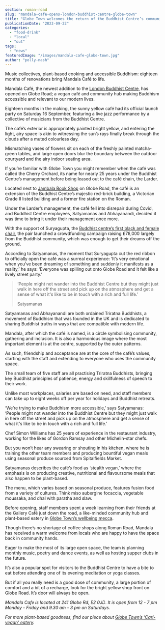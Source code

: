 ```yaml
---
section: roman-road
slug: "mandala-cafe-opens-london-buddhist-centre-globe-town"
title: "Globe Town welcomes the return of the Buddhist Centre’s community café"
publicationDate: "2023-09-22"
categories: 
  - "food-drink"
  - "local"
  - "out"
tags: 
  - "news"
featuredImage: "/images/mandala-cafe-globe-town.jpg"
author: "polly-nash"
---
```


Music collectives, plant-based cooking and accessible Buddhism: eighteen months of renovations bring Mandala Café to life.

Mandala Café, the newest addition to the [London Buddhist Centre](https://romanroadlondon.com/london-buddhist-centre-east-london/), has opened on Globe Road; a vegan café and community hub making Buddhism accessible and relevant to our modern lives. 

Eighteen months in the making, the sunny yellow café had its official launch party on Saturday 16 September, featuring a live jazz performance by a collective of musicians from the Buddhist Centre. 

The café’s exterior is appropriately painted bright yellow, and entering the light, airy space is akin to witnessing the sun’s rays finally break through the clouds after a muted colourless day.

Mismatching vases of flowers sit on each of the freshly painted matcha-green tables, and large open doors blur the boundary between the outdoor courtyard and the airy indoor seating area. 

If you’re familiar with Globe Town you might remember when the café was called the Cherry Orchard, its name for nearly 25 years under the Buddhist Centre’s management before being leased out to the café chain, the Larder. 

Located next to [Jambala Book Shop](https://romanroadlondon.com/jambala-second-hand-bookshop/) on Globe Road, the café is an extension of the Buddhist Centre’s majestic red-brick building, a Victorian Grade II listed building and a former fire station on the Roman.

Under the Larder’s management, the café fell into disrepair during Covid, and Buddhist Centre employees, Satyamanas and Abhayanandi, decided it was time to bring it under their management once more. 

With the support of Suryagupta, the [Buddhist centre’s first black and female chair](https://romanroadlondon.com/london-buddhist-centre-suryagupta-interview/), the pair launched a crowdfunding campaign raising £78,000 largely from the Buddhist community, which was enough to get their dreams off the ground. 

According to Satyamanas, the moment that Suryagupta cut the red ribbon to officially open the café was a surreal experience: ‘It’s very emotional when you’ve been dreaming of something and suddenly it manifests as a reality,’ he says: ‘Everyone was spilling out onto Globe Road and it felt like a lively street party.’ 

> ‘People might not wander into the Buddhist Centre but they might just walk in here off the street and pick up on the atmosphere and get a sense of what it's like to be in touch with a rich and full life.’
> 
> Satyamanas

Satyamanas and Abhayanandi are both ordained Triratna Buddhists, a movement of Buddhism that was founded in the UK and is dedicated to sharing Buddhist truths in ways that are compatible with modern life. 

Mandala, after which the café is named, is a circle symbolising community, gathering and inclusion. It is also a harmonious image where the most important element is at the centre, supported by the outer patterns. 

As such, friendship and acceptance are at the core of the café’s values, starting with the staff and extending to everyone who uses the community space. 

The small team of five staff are all practising Triratna Buddhists, bringing key Buddhist principles of patience, energy and skillfulness of speech to their work. 

Unlike most workplaces, salaries are based on need, and staff members can take up to eight weeks off per year for holidays and Buddhist retreats. 

‘We’re trying to make Buddhism more accessible,’ says Satyamanas: ‘People might not wander into the Buddhist Centre but they might just walk in here off the street and pick up on the atmosphere and get a sense of what it's like to be in touch with a rich and full life.’ 

Chef Simon Williams has 25 years of experience in the restaurant industry, working for the likes of Gordon Ramsay and other Michelin-star chefs.

But you won’t hear any swearing or shouting in his kitchen, where he is training the other team members and producing bountiful vegan meals using seasonal produce sourced from Spitalfields Market. 

Satyamanas describes the café’s food as ‘stealth vegan,’ where the emphasis is on producing creative, nutritional and flavoursome meals that also happen to be plant-based. 

The menu, which varies based on seasonal produce, features fusion food from a variety of cultures. Think miso aubergine focaccia, vegetable moussaka, and dhal with paratha and slaw.

Before opening, staff members spent a week learning from their friends at the Gallery Café just down the road, a like-minded community hub and plant-based eatery in [Globe Town’s wellbeing mecca](https://romanroadlondon.com/globe-town-area-guide/). 

Though there’s no shortage of coffee shops along Roman Road, Mandala has received a warm welcome from locals who are happy to have the space back in community hands. 

Eager to make the most of its large open space, the team is planning monthly music, poetry and dance events, as well as hosting supper clubs in the future. 

It’s also a popular spot for visitors to the Buddhist Centre to have a bite to eat before attending one of its evening meditation or yoga classes. 

But if all you really need is a good dose of community, a large portion of comfort and a bit of a recharge, look for the bright yellow shop front on Globe Road. It’s door will always be open. 

_Mandala Cafe is located at 241 Globe Rd, E2 0JD_. _It is open from 12 - 7 pm Monday - Friday and 9.30 am - 3 pm on Saturdays._

_For more plant-based goodness, find our piece about_ [_Globe Town’s ‘Cari-vegan’ eatery_](https://romanroadlondon.com/vital-foodz-vegan-caribbean-restaurant-globe-town-opens/)_._ 


